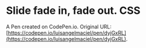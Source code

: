 # Slide fade in, fade out. CSS

A Pen created on CodePen.io. Original URL: [https://codepen.io/luisangelmaciel/pen/dyjGxRL](https://codepen.io/luisangelmaciel/pen/dyjGxRL).

